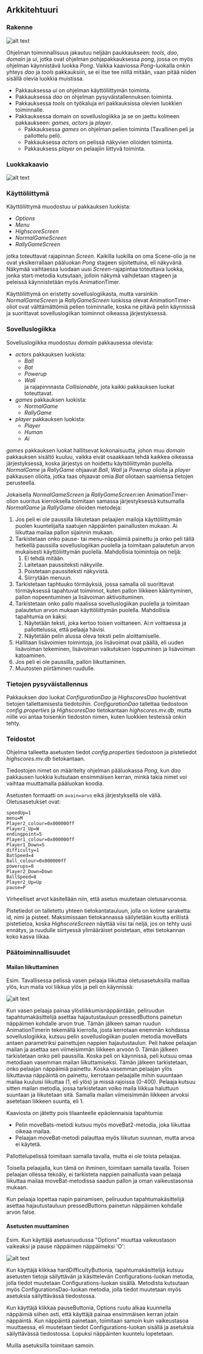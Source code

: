 ## Arkkitehtuuri

### Rakenne

![alt text](https://github.com/Jeeses313/ot-harjoitustyo/blob/master/dokumentaatio/pakkauskaavio.png "Pakkauskaavio")

Ohjelman toiminnallisuus jakautuu neljään paukkaukseen: _tools_, _dao_, _domain_ ja _ui_, jotka ovat ohjelman pohjapakkauksessa _pong_, jossa on myös ohjelman käynnistävä luokka _Pong_. Vaikka 
kaaviossa _Pong_-luokalla onkin yhteys _dao_ ja _tools_ pakkauksiin, se ei itse tee niillä mitään, vaan pitää niiden sisällä olevia luokkia muistissa.

- Pakkauksessa _ui_ on ohjelman käyttöliittymän toiminta.  
- Pakkauksessa  _dao_ on ohjelman pysyväistallennuksen toiminta.  
- Pakkauksessa _tools_ on työkaluja eri pakkauksissa olevien luokkien toiminnalle.  
- Pakkauksessa domain on sovelluslogiikka ja se on jaettu kolmeen pakkaukseen: _games_, _actors_ ja _player_.   
  - Pakkauksessa _games_ on ohjelman pelien toiminta (Tavallinen peli ja pallottelu peli).  
  - Pakkauksessa _actors_ on pelissä näkyvien olioiden toiminta.  
  - Pakkauksess _player_ on pelaajiin liittyvä toiminta.  

### Luokkakaavio

![alt text](https://github.com/Jeeses313/ot-harjoitustyo/blob/master/dokumentaatio/luokkakaavio.png "Luokkakaavio")

### Käyttöliittymä

Käyttöliittymä muodostuu _ui_ pakkauksen luokista:  
- _Options_  
- _Menu_  
- _HighscoreScreen_  
- _NormalGameScreen_  
- _RallyGameScreen_  

jotka toteuttavat rajapinnan _Screen_. Kaikilla luokilla on oma Scene-olio ja ne ovat yksikerrallaan pääluokan _Pong_ 
stageen sijoitettuina, eli näkyvänä. Näkymää vaihtaessa luodaan uusi _Screen_-rajapintaa toteuttava luokka, jonka start-metodia kutsutaan, jolloin näkymä vaihdetaan stageen 
ja peleissä käynnistetään myös AnimationTimer.

Käyttöliittymä on eristetty sovelluslogiikasta, mutta varsinkin _NormalGameScreen_ ja _RallyGameScreen_ luokissa olevat AnimationTimer-oliot ovat välttämättömiä 
pelien toiminnalle, koska ne pitävä pelin käynnissä ja suorittavat sovelluslogiikan toiminnot oikeassa järjestyksessä.

### Sovelluslogiikka

Sovelluslogiikka muodostuu _domain_ pakkausessa olevista:  
- _actors_ pakkauksen luokista:  
  - _Ball_  
  - _Bat_  
  - _Powerup_  
  - _Wall_  
 ja rajapinnnasta _Collisionable_, jota kaikki pakkauksen luokat toteuttavat.  
- _games_ pakkauksen luokista:  
  - _NormalGame_  
  - _RallyGame_  
- _player_ pakkauksen luokista:  
  - _Player_  
  - _Human_  
  - _Ai_ 

_games_ pakkauksen luokat hallitsevat kokonaisuutta, johon muu _domain_ pakkauksen sisältö kuuluu, vaikka eivät osaakkaan tehdä 
kaikkea oikeassa järjestyksessä, koska järjestys on hoidettu käyttöliittymän puolella. _NormalGame_ ja _RallyGame_ ohjaavat _Ball_, _Wall_ ja _Powerup_ olioita ja 
_player_ pakkausen olioita, jotka taas ohjaavat omia _Bat_ oliotaan saamiensa tietojen perusteella.

Jokaisella _NormalGameScreen_ ja _RallyGameScreen_:ien AnimationTimer-olion suoritus kierroksella toimitaan samassa järjestyksessä kutsumalla _NormalGame_ ja _RallyGame_ olioiden metodeja:  
1. Jos peli ei ole paussilla liikutetaan pelaajien mailoja käyttöliittymän puolen kuuntelijalta saatujen näppäinten painallusten mukaan. Ai liikuttaa mailaa pallon sijainnin mukaan.  
2. Tarkistetaan onko pause- tai menu-näppäimiä painettu ja onko peli tällä hetkellä paussilla sovelluslogiikan puolella ja toimitaan palautetun arvon mukaisesti käyttöliittymän puolella. 
Mahdollisia toimintoja on neljä:  
    1. Ei tehdä mitään.  
    2. Laitetaan paussiteksti näkyville.  
    3. Poistetaan paussiteksti näkyvistä.  
    4. Siirrytään menuun.  
3. Tarkistetaan taphtuuko törmäyksiä, jossa samalla oli suorittavat törmäyksessä tapahtuvat toiminnot, kuten pallon liikkeen kääntyminen, pallon nopeentuminen ja lisävoiman aktivoituminen.  
4. Tarkistetaan onko pallo maalissa sovelluslogiikan puolella ja toimitaan palautetun arvon mukaan käyttöliittymän puolella. Mahdollisia tapahtumia on kaksi:  
    1. Näytetään teksti, joka kertoo toisen voittaneen. Ai:n voittaessa ja pallottelussa, että pelaaja hävisi.
    2. Näytetään pelin alussa oleva teksti pelin aloittamiselle.  
5. Hallitaan lisävoimien toimintoja, jos lisävoimat ovat päällä, eli uuden lisävoiman tekeminen, lisävoiman vaikutuksen loppuminen ja lisävoiman katoaminen.  
6. Jos peli ei ole paussilla, pallon liikuttaminen.
7. Muutosten piirtäminen ruudulle.

### Tietojen pysyväistallennus

Pakkauksen _dao_ luokat _ConfigurationDao_ ja _HighscoresDao_ huolehtivat tietojen tallettamisesta tiedotoihin. 
_ConfigurationDao_ tallettaa tiedostoon _config.properties_ ja _HighscoresDao_ tietokantaan _highscores.mv.db_, mutta niille voi antaa 
toisenkin tiedoston nimen, kuten luokkien testeissä onkin tehty.

### Teidostot

Ohjelma talleetta asetusten tiedot _config.properties_ tiedostoon ja pistetiedot _highscores.mv.db_ tietokantaan.

Tiedostojen nimet on määritelty ohjelman pääluokassa _Pong_, kun _dao_ pakkausen luokkia kutsutaan ensimmäisen kerran, minkä takia nimet voi vaihtaa muuttamalla 
pääluokan koodia.

Asetusten formaatti on `avain=arvo` eikä järjestyksellä ole väliä. Oletusasetukset ovat:
```  
speedUp=1  
menu=M  
Player2_colour=0x000000ff  
Player1_Up=W  
endingpoint=5  
Player1_colour=0x000000ff  
Player1_Down=S  
difficulty=1  
BatSpeed=4  
Ball_colour=0x000000ff  
powerups=0  
Player2_Down=Down  
BallSpeed=8  
Player2_Up=Up  
pause=P  
```  
Virheelliset arvot käsitellään niin, että asetus muutetaan oletusarvoonsa.  

Pistetiedot on talletettu yhteen tietokantatauluun, jolla on kolme saraketta: id, nimi ja pisteet. Maksimissaan tietokannassa säilytetään kuutta erillistä 
pistetietoa, koska _HighscoreScreen_ näyttää viisi tai neljä, jos on tehty uusi ennätys, ja ruudulle siirtyessä ylimääräiset poistetaan, ettei tietokannan koko kasva liikaa.

### Päätoiminnallisuudet

#### Mailan liikuttaminen

Esim. Tavallisessa pelissä vasen pelaaja liikuttaa oletusasetuksilla maillaa ylös, kun maila voi liikkua ylös ja peli on käynnissä:

![alt text](https://github.com/Jeeses313/ot-harjoitustyo/blob/master/dokumentaatio/sekvenssikaavio_mailan_liikutus.png "Mailan liikutus sekvenssikaavio")

Kun vasen pelaaja painaa ylösliikkumisnäppäintään, peliruudun tapahtumakäsittelijä asettaa hajautustauluun pressedButtons painetun näppäimen kohdalle arvon true. 
Tämän jälkeen saman ruudun AnimationTimerin tekemällä kierrolla, josta kerrotaan enemmän kohdassa sovelluslogiikka, kutsuu pelin sovelluslogiikan puolen metodia moveBats antaen parametriksi 
painettujen nappien hajautustaulun. Peli hakee pelaajan mailan ja asettaa sen viimeisimmän liikkeen arvoon 0. Tämän jälkeen tarkistetaan onko peli paussilla. Koska peli on käynnissä, peli kutsuu omaa metodiaan 
vasemman mailan liikuttamiseksi. Tämän jälkeen tarkistetaan, onko pelaajan näppäimiä painettu. Koska vasemman pelaajan ylös liikuttavaa näppäintä on painettu, kerrotaan pelaajalle mihin suuuntaan mailaa kuuluisi liikuttaa 
(1, eli ylös) ja missä rajoissa (0-400). Pelaaja kutsuu sitten mailan metodia, jossa 
tarkistetaan voiko maila liikkua haluttuun suuntaan ja liikutetaan sitä. Samalla mailan viimeisimmän liikkeen arvoksi asetetaan liikkeen suunta, eli 1.

Kaaviosta on jätetty pois tilaanteelle epäolennaisia tapahtumia:  
- Pelin moveBats-metodi kutsuu myös moveBat2-metodia, joka liikuttaa oikeaa mailaa.  
- Pelaajan moveBat-metodi palauttaa myös liikutun suunnan, mutta arvoa ei käytetä.

Pallottelupelissä toimitaan samalla tavalla, mutta ei ole toista pelaajaa.

Toisella pelaajalla, kun tämä on ihminen, toimitaan samalla tavalla. Toisen pelaajan ollessa tekoäly, ei tarkisteta nappien painallusta vaan pelaaja liikuttaa 
mailaa moveBat-metodissa saadun pallon ja oman vaikeustasonsa mukaan.

Kun pelaaja lopettaa napin painamisen, peliruudun tapahtumakäsittelijä asettaa hajautustauluun pressedButtons painetun näppäimen kohdalle arvon false.
 
#### Asetusten muuttaminen

Esim. Kun käyttäjä asetusruudussa "Options" muuttaa vaikeustason vaikeaksi ja pause näppäimen näppäimeksi 'O':

![alt text](https://github.com/Jeeses313/ot-harjoitustyo/blob/master/dokumentaatio/sekvenssikaavio_asetusten_muutos.png "Asetusten muutos sekvenssikaavio")

Kun käyttäjä klikkaa hardDifficultyButtonia, tapahtumakäsittelijä kutsuu asetusten tietoja säilyttävän ja käsittelevän Configurations-luokan metodia, jolla 
tiedot muutetaan Configurations-luokan sisällä. Metodista kutsutaan myös ConfigurationsDao-luokan metodia, jolla tiedot muutetaan myös asetuksia säilyttävässä tiedostossa.

Kun käyttäjä klikkaa pauseButtonia, Options ruutu alkaa kuunnella näppäimiä siihen asti, että käyttäjä painaa ensimmäisen kerran jotain näppäintä. 
Kun näppäintä painetaan, toimitaan samoin kuin vaikeustasoa muuttaessa, eli muutetaan tiedot Configurations-luokan sisällä ja asetuksia säilyttävässä tiedostossa. 
Lopuksi näppäinten kuuntelu lopetetaan.

Muilla asetuksilla toimitaan samoin.
